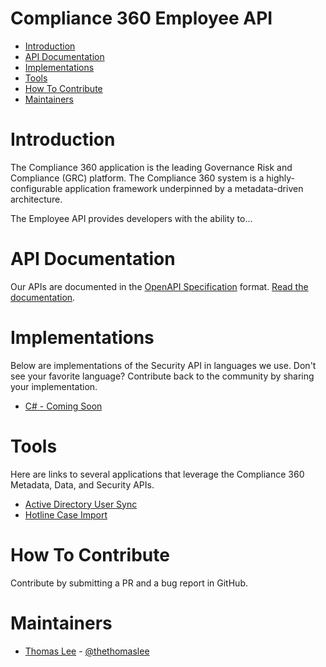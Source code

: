 # Compliance 360 Employee API
* [Introduction](#introduction)
* [API Documentation](#api-documentation)
* [Implementations](#implementations)
* [Tools](#tools)
* [How To Contribute](#how-to-contribute)
* [Maintainers](#maintainers)

# Introduction
The Compliance 360 application is the leading Governance Risk and Compliance (GRC) platform. The Compliance 360 system is a highly-configurable application framework underpinned by a metadata-driven architecture. 

The Employee API provides developers with the ability to...

# API Documentation
Our APIs are documented in the [OpenAPI Specification](https://github.com/OAI/OpenAPI-Specification/blob/master/versions/3.0.0.md) format. [Read the documentation](https://app.swaggerhub.com/api/saiglobal/compliance360-incidents/2.0.0).

# Implementations
Below are implementations of the Security API in languages we use. Don't see your favorite language? Contribute back to the community by sharing your implementation.
* [C# - Coming Soon](#)

# Tools
Here are links to several applications that leverage the Compliance 360 Metadata, Data, and Security APIs.
* [Active Directory User Sync](#)
* [Hotline Case Import](#)

# How To Contribute
Contribute by submitting a PR and a bug report in GitHub.

# Maintainers
* [Thomas Lee](https://github.com/thethomaslee) - [@thethomaslee](https://twitter.com/thethomaslee)


